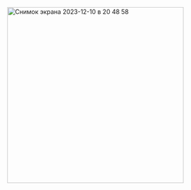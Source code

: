 <img width="406" alt="Снимок экрана 2023-12-10 в 20 48 58" src="https://github.com/bolknote/CP1251-Flipper/assets/392509/c6325b8d-3eae-48e1-9636-1dba00831689">
